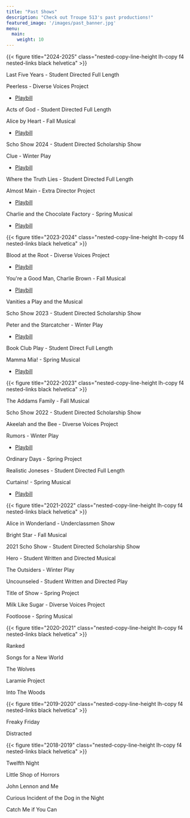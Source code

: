 ```yaml
---
title: "Past Shows"
description: "Check out Troupe 513's past productions!"
featured_image: '/images/past_banner.jpg'
menu:
  main:
    weight: 10
---
```

{{< figure title="2024-2025" class="nested-copy-line-height lh-copy f4 nested-links black helvetica" >}}

Last Five Years - Student Directed Full Length

Peerless - Diverse Voices Project
 - [Playbill](https://drive.google.com/file/d/1Yhj1lNmeeF_a7oRgy9KoOZWs4ponAqLb/view?usp=sharing)

Acts of God - Student Directed Full Length

Alice by Heart - Fall Musical
 - [Playbill](https://drive.google.com/file/d/1_Mt9W7PJUlewQkIHc0sppoWcBiNozfVH/view?usp=sharing)

Scho Show 2024 - Student Directed Scholarship Show

Clue - Winter Play
 - [Playbill](https://drive.google.com/file/d/1eDnziSLlf2DMb5OpuW0BvosVsw85e6Og/view?usp=sharing)

Where the Truth Lies - Student Directed Full Length

Almost Main - Extra Director Project
 - [Playbill](https://drive.google.com/file/d/1fKln_BpoQgbTNems9RujuycnqDH9dtg_/view?usp=sharing)

Charlie and the Chocolate Factory - Spring Musical
 - [Playbill](https://drive.google.com/file/d/1-iHx04yEOtZ6Z4v2PFj9WsTERPQKADQ8/view?usp=sharing) 

{{< figure title="2023-2024" class="nested-copy-line-height lh-copy f4 nested-links black helvetica" >}}

Blood at the Root - Diverse Voices Project
 - [Playbill](https://drive.google.com/file/d/1FmK3Msf66vh4tArVc2C5dXaPqOsaFutr/view?usp=sharing)

You're a Good Man, Charlie Brown - Fall Musical
 - [Playbill](https://drive.google.com/file/d/1qyUF6P_8uLOdjY4flTNaP9bO76wDBQe2/view?usp=sharing)

Vanities a Play and the Musical

Scho Show 2023 - Student Directed Scholarship Show

Peter and the Starcatcher - Winter Play
 - [Playbill](https://drive.google.com/file/d/1_7yhOxa5Xg7SWGuJ4h-neM8OT9zWfxOl/view?usp=sharing)

Book Club Play - Student Direct Full Length

Mamma Mia! - Spring Musical
 - [Playbill](https://drive.google.com/file/d/1zhUmlK9iZNIuS0QNWAGGHX6Dn6R1wB1u/view?usp=sharing)

{{< figure title="2022-2023" class="nested-copy-line-height lh-copy f4 nested-links black helvetica" >}}

The Addams Family - Fall Musical

Scho Show 2022 - Student Directed Scholarship Show

Akeelah and the Bee - Diverse Voices Project

Rumors - Winter Play
 - [Playbill](https://drive.google.com/file/d/1Av_4rDr-5TLyPJXxSM6uK5hWyiSPuEam/view?usp=sharing)

Ordinary Days - Spring Project

Realistic Joneses - Student Directed Full Length

Curtains! - Spring Musical
 - [Playbill](https://drive.google.com/file/d/1baURp0Fy0Mn3EVt-F6DMjli7OymZFKTZ/view?usp=sharing)

{{< figure title="2021-2022" class="nested-copy-line-height lh-copy f4 nested-links black helvetica" >}}

Alice in Wonderland - Underclassmen Show

Bright Star - Fall Musical

2021 Scho Show - Student Directed Scholarship Show

Hero - Student Written and Directed Musical

The Outsiders - Winter Play

Uncounseled - Student Written and Directed Play

Title of Show - Spring Project

Milk Like Sugar - Diverse Voices Project

Footloose - Spring Musical

{{< figure title="2020-2021" class="nested-copy-line-height lh-copy f4 nested-links black helvetica" >}}

Ranked

Songs for a New World

The Wolves

Laramie Project

Into The Woods

{{< figure title="2019-2020" class="nested-copy-line-height lh-copy f4 nested-links black helvetica" >}}

Freaky Friday

Distracted

{{< figure title="2018-2019" class="nested-copy-line-height lh-copy f4 nested-links black helvetica" >}}

Twelfth Night

Little Shop of Horrors

John Lennon and Me

Curious Incident of the Dog in the Night

Catch Me if You Can